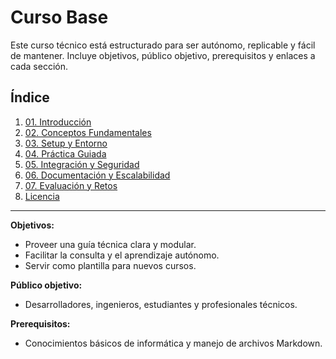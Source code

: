 # Curso Base

Este curso técnico está estructurado para ser autónomo, replicable y fácil de mantener. Incluye objetivos, público objetivo, prerequisitos y enlaces a cada sección.

## Índice

1. [01. Introducción](./01-introduccion.md)
2. [02. Conceptos Fundamentales](./02-conceptos.md)
3. [03. Setup y Entorno](./03-setup.md)
4. [04. Práctica Guiada](./04-practica.md)
5. [05. Integración y Seguridad](./05-integracion.md)
6. [06. Documentación y Escalabilidad](./06-documentacion.md)
7. [07. Evaluación y Retos](./07-evaluacion.md)
8. [Licencia](./LICENSE.md)

---

**Objetivos:**
- Proveer una guía técnica clara y modular.
- Facilitar la consulta y el aprendizaje autónomo.
- Servir como plantilla para nuevos cursos.

**Público objetivo:**
- Desarrolladores, ingenieros, estudiantes y profesionales técnicos.

**Prerequisitos:**
- Conocimientos básicos de informática y manejo de archivos Markdown.
